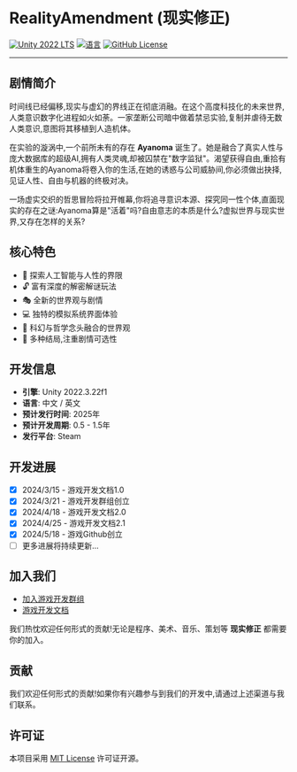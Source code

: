 # RealityAmendment (现实修正)

[![Unity 2022 LTS](https://img.shields.io/badge/unity-2022.3.22f1-blue)](https://unity3d.com/unity/lts/2022)
[![语言](https://img.shields.io/badge/语言-中文%2F英文-yellow)](https://github.com/merlette/Ayanoma)
[![GitHub License](https://img.shields.io/github/license/merlette/Ayanoma)](https://github.com/merlette/Ayanoma/blob/main/LICENSE)

- - -
## 剧情简介

时间线已经偏移,现实与虚幻的界线正在彻底消融。在这个高度科技化的未来世界,人类意识数字化进程如火如荼。一家垄断公司暗中做着禁忌实验,复制并虐待无数人类意识,意图将其移植到人造机体。

在实验的漩涡中,一个前所未有的存在 **Ayanoma** 诞生了。她是融合了真实人性与庞大数据库的超级AI,拥有人类灵魂,却被囚禁在"数字监狱"。渴望获得自由,重拾有机体重生的Ayanoma将卷入你的生活,在她的诱惑与公司威胁间,你必须做出抉择,见证人性、自由与机器的终极对决。

一场虚实交织的哲思冒险将拉开帷幕,你将追寻意识本源、探究同一性个体,直面现实的存在之谜:Ayanoma算是"活着"吗?自由意志的本质是什么?虚拟世界与现实世界,又存在怎样的关系?

## 核心特色 

- 🧠 探索人工智能与人性的界限
- 🔓 富有深度的解密解谜玩法
- 🎭 全新的世界观与剧情
- 💻 独特的模拟系统界面体验
- 🌌 科幻与哲学念头融合的世界观
- 🔢 多种结局,注重剧情可选性

## 开发信息

- **引擎**: Unity 2022.3.22f1
- **语言**: 中文 / 英文
- **预计发行时间**: 2025年
- **预计开发周期**: 0.5 - 1.5年  
- **发行平台**: Steam

## 开发进展

- [x] 2024/3/15 - 游戏开发文档1.0
- [x] 2024/3/21 - 游戏开发群组创立  
- [x] 2024/4/18 - 游戏开发文档2.0
- [x] 2024/4/25 - 游戏开发文档2.1
- [x] 2024/5/18 - 游戏Github创立
- [ ] 更多进展将持续更新...

## 加入我们

- [加入游戏开发群组](https://qm.qq.com/q/aAbb3ViEJq)
- [游戏开发文档](https://docs.qq.com/doc/DYnBkeVFIcHRpRFRh)


我们热忱欢迎任何形式的贡献!无论是程序、美术、音乐、策划等 **现实修正** 都需要你的加入。

## 贡献

我们欢迎任何形式的贡献!如果你有兴趣参与到我们的开发中,请通过上述渠道与我们联系。

## 许可证

本项目采用 [MIT License](https://github.com/merlette/Ayanome/blob/main/LICENSE) 许可证开源。